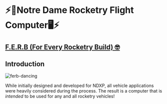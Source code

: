 # ⚡️🚀Notre Dame Rocketry Flight Computer🖥️⚡️

## <u>F.E.R.B (For Every Rocketry Build) 🤓</u>


## Introduction


![ferb-dancing](https://github.com/user-attachments/assets/a07edbf1-1d92-4fb3-bd18-ec18c30b36fb)


While initially designed and developed for NDXP, all vehicle applications were heavily considered during the process. The result is a computer that is <i>intended</i> to be used for any and all rocketry vehicles!
